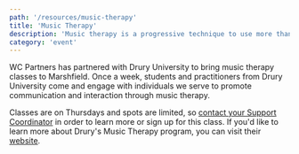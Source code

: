 ```yaml
---
path: '/resources/music-therapy'
title: 'Music Therapy'
description: 'Music therapy is a progressive technique to use more than words for communication and interaction with others. Through the use of music, individuals are able to communicate with those around them in a new way. Classes are offered through Drury University.'
category: 'event'
---
```


WC Partners has partnered with Drury University to bring music therapy classes to Marshfield. Once a week, students and practitioners from Drury University come and engage with individuals we serve to promote communication and interaction through music therapy. 

Classes are on Thursdays and spots are limited, so [contact your Support Coordinator](/sc-contact/) in order to learn more or sign up for this class. If you'd like to learn more about Drury's Music Therapy program, you can visit their [website](https://www.drury.edu/music/drury-university-center-for-music-therapy-and-wellness).